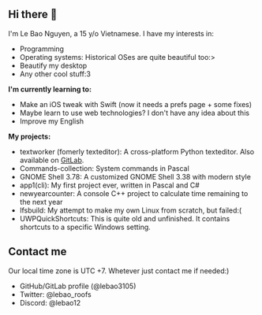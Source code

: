 ## Hi there 👋

I'm Le Bao Nguyen, a 15 y/o Vietnamese. I have my interests in:

* Programming
* Operating systems: Historical OSes are quite beautiful too:>
* Beautify my desktop
* Any other cool stuff:3

**I'm currently learning to:**

* Make an iOS tweak with Swift (now it needs a prefs page + some fixes)
* Maybe learn to use web technologies? I don't have any idea about this
* Improve my English

**My projects:**

* textworker (fomerly texteditor): A cross-platform Python texteditor. Also available on [GitLab](https://gitlab.com/lebao3105/texteditor).
* Commands-collection: System commands in Pascal
* GNOME Shell 3.78: A customized GNOME Shell 3.38 with modern style
* app1(cli): My first project ever, written in Pascal and C#
* newyearcounter: A console C++ project to calculate time remaining to the next year
* lfsbuild: My attempt to make my own Linux from scratch, but failed:(
* UWPQuickShortcuts: This is quite old and unfinished. It contains shortcuts to a specific Windows setting.

## Contact me

Our local time zone is UTC +7. Whetever just contact me if needed:)

* GitHub/GitLab profile (@lebao3105)
* Twitter: @lebao_roofs
* Discord: @lebao12
